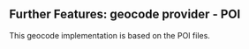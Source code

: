 ## Further Features: geocode provider - POI

This geocode implementation is based on the POI files.
